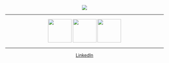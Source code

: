 <p align="center">
<img src="https://github-readme-stats-moessner.vercel.app/api?username=moessner&show_icons=true&include_all_commits=true&count_private=true&theme=github_dark&hide_border=true&hide_rank=true">
<hr>

<p align="middle">
<img src="https://cdn.jsdelivr.net/npm/programming-languages-logos/src/typescript/typescript.png" height="75">
<img src="https://cdn.jsdelivr.net/npm/programming-languages-logos/src/python/python.png" height="75">
<img src="https://cdn.jsdelivr.net/npm/programming-languages-logos/src/csharp/csharp.png" height="75">
</p>

<hr>

<p align="middle">
<a href="https://www.linkedin.com/in/fabianmoessner">LinkedIn</a>
</p>
